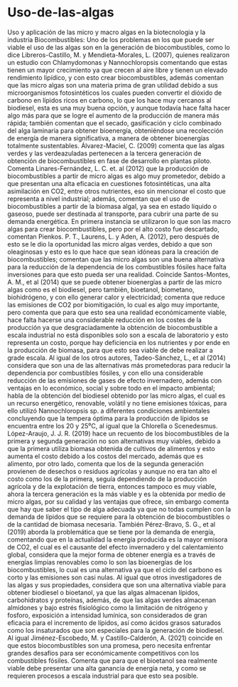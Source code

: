 # Uso-de-las-algas
Uso y aplicación de las micro y macro algas en la biotecnologia y la industria
Biocombustibles: 
Uno de los problemas en los que puede ser viable el uso de las algas son en la generación de biocombustibles, como lo dice Libreros-Castillo, M. y Mendieta-Morales, L. (2007), quienes realizaron un estudio con Chlamydomonas y Nannochloropsis comentando que estas tienen un mayor crecimiento ya que crecen al aire libre y tienen un elevado rendimiento lipídico, y con esto crear biocombustibles, además comentan que las micro algas son una materia prima de gran utilidad debido a sus microorganismos fotosintéticos los cuales pueden convertir el dióxido de carbono en lípidos ricos en carbono, lo que los hace muy cercanos al biodiesel, esta es una muy buena opción, y aunque todavía hace falta hacer algo más para que se logre el aumento de la producción de manera más rápida; también comentan que el secado, gasificación y ciclo combinado del alga laminaria para obtener bioenergía, obteniéndose una recolección de energía de manera significativa, a manera de obtener bioenergías totalmente sustentables. Álvarez-Maciel, C. (2009) comenta que las algas verdes y las verdeazuladas pertenecen a la tercera generación de obtención de biocombustibles en fase de desarrollo en plantas piloto. Comenta Linares-Fernández, L. C. et. al (2012) que la producción de biocombustibles a partir de micro algas es algo muy prometedor, debido a que presentan una alta eficacia en cuestiones fotosintéticas, una alta asimilación en CO2, entre otros nutrientes, eso sin mencionar el costo que representa a nivel industrial; además, comentan que el uso de biocombustibles a partir de la biomasa algal, ya sea en estado líquido o gaseoso, puede ser destinada al transporte, para cubrir una parte de su demanda energética. En primera instancia se utilizaron lo que son las macro algas para crear biocombustibles, pero por el alto costo fue descartado, comentan Pienkos. P. T., Laurens, L. y Aden, A. (2012), pero después de esto se le dio la oportunidad las micro algas verdes, debido a que son oleaginosas y esto es lo que hace que sean idóneas para la creación de biocombustibles; comentan que las micro algas son una buena alternativa para la reducción de la dependencia de los combustibles fósiles hace falta inversiones para que esto pueda ser una realidad. Coincide Santos-Montes, A. M., et al (2014) que se puede obtener bioenergías a partir de las micro algas como es el biodiesel, pero también, bioetanol, biometano, biohidrógeno, y con ello generar calor y electricidad; comenta que reduce las emisiones de CO2 por biomitigación, lo cual es algo muy importante, pero comenta que para que esto sea una realidad económicamente viable, hace falta hacerse una considerable reducción en los costes de la producción ya que desgraciadamente la obtención de biocombustible a escala industrial no está disponibles solo son a escala de laboratorio y esto representa un costo, porque hay deficiencia en los nutrientes y por ende en la producción de biomasa, para que esto sea viable de debe realizar a grade escala. Al igual de los otros autores, Tadeo-Sánchez, L., et al (2014) considera que son una de las alternativas más prometedoras para reducir la dependencia por combustibles fósiles, y con ello una considerable reducción de las emisiones de gases de efecto invernadero, además con ventajas en lo económico, social y sobre todo en el impacto ambiental; habla de la obtención del biodiesel obtenido por las micro algas, el cual es un recurso energético, renovable, volátil y no tiene emisiones tóxicas, para ello utilizó Nannochloropsis sp. a diferentes condiciones ambientales concluyendo que la tempera óptima para la producción de lípidos se encuentra entre los 20 y 25⁰C, al igual que la Chlorella o Scenedesmus. López-Araujo, J. J. R. (2019) hace un recuento de los biocombustibles de la primera y segunda generación no son alternativas muy viables, debido a que la primera utiliza biomasa obtenida de cultivos de alimentos y esto aumenta el costo debido a los costos del mercado, además que es alimento, por otro lado, comenta que los de la segunda generación provienen de desechos o residuos agrícolas y aunque no era tan alto el costo como los de la primera, seguía dependiendo de la producción agrícola y de la explotación de tierra, entonces tampoco es muy viable, ahora la tercera generación es la más viable y es la obtenida por medio de micro algas, por su calidad y las ventajas que ofrece, sin embargo comenta que hay que saber el tipo de alga adecuada ya que no todas cumplen con la demanda de lípidos que se requiere para la obtención de biocombustibles o de la cantidad de biomasa necesaria. También Pérez-Bravo, S. G., et al (2019) aborda la problemática que se tiene por la demanda de energía, comentando que en la actualidad la energía producida es la mayor emisora de CO2, el cual es el causante del efecto invernadero y del calentamiento global, considera que la mejor forma de obtener energía es a través de energías limpias renovables como lo son las bioenergías de los biocombustibles, lo cual es una alternativa ya que el ciclo del carbono es corto y las emisiones son casi nulas. Al igual que otros investigadores de las algas y sus propiedades, considera que son una alternativa viable para obtener biodiesel o bioetanol, ya que las algas almacenan lípidos, carbohidratos y proteínas, además, de que las algas verdes almacenan almidones y bajo estrés fisiológico como la limitación de nitrógeno y fosforo, exposición a intensidad lumínica, son considerados de gran eficacia para el incremento de lípidos, así como ácidos grasos saturados como los insaturados que son especiales para la generación de biodiesel. Al igual Jiménez-Escobedo, M. y Castillo-Calderón, A. (2021) coincide en que estos biocombustibles son una promesa, pero necesita enfrentar grandes desafíos para ser económicamente competitivos con los combustibles fósiles. Comenta que para que el bioetanol sea realmente viable debe presentar una alta ganancia de energía neta, y como se requieren procesos a escala industrial para que esto sea posible. 
